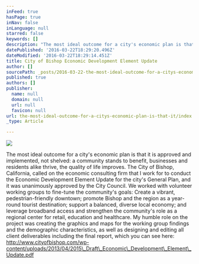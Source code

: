 ```yaml
---
inFeed: true
hasPage: true
inNav: false
inLanguage: null
starred: false
keywords: []
description: "The most ideal outcome for a city's economic plan is that it is approved and implemented, not shelved: a community stands to benefit, businesses and residents alike thrive, the quality of life improves. The City of Bishop, California, called on the economic consulting firm that I work for to conduct the Economic Development Element Update for the city's General Plan, and it was unanimously approved by the City Council. We worked with volunteer working groups to fine-tune the community’s goals: Create a vibrant, pedestrian-friendly downtown; promote Bishop and the region as a year-round tourist destination; support a balanced, diverse local economy; and leverage broadband access and strengthen the community’s role as a regional center for retail, education and healthcare. My humble role on the project was creating the graphics and maps for the working group findings and the demographic characteristics, as well as designing and editing all client deliverables including the final report, which you can see here:\_http://www.cityofbishop.com/wp-content/uploads/2013/04/2015_Draft_Economic_Development_Element_Update.pdf"
datePublished: '2016-03-22T18:29:20.496Z'
dateModified: '2016-03-22T18:29:14.451Z'
title: City of Bishop Economic Development Element Update
author: []
sourcePath: _posts/2016-03-22-the-most-ideal-outcome-for-a-citys-economic-plan-is-that-it.md
published: true
authors: []
publisher:
  name: null
  domain: null
  url: null
  favicon: null
url: the-most-ideal-outcome-for-a-citys-economic-plan-is-that-it/index.html
_type: Article

---
```

![](https://the-grid-user-content.s3-us-west-2.amazonaws.com/4bedf8d5-db45-4a1c-a80d-1a31f1c0e286.jpg)

The most ideal outcome for a city's economic plan is that it is approved and implemented, not shelved: a community stands to benefit, businesses and residents alike thrive, the quality of life improves. The City of Bishop, California, called on the economic consulting firm that I work for to conduct the Economic Development Element Update for the city's General Plan, and it was unanimously approved by the City Council. We worked with volunteer working groups to fine-tune the community's goals: Create a vibrant, pedestrian-friendly downtown; promote Bishop and the region as a year-round tourist destination; support a balanced, diverse local economy; and leverage broadband access and strengthen the community's role as a regional center for retail, education and healthcare. My humble role on the project was creating the graphics and maps for the working group findings and the demographic characteristics, as well as designing and editing all client deliverables including the final report, which you can see here: http://www.cityofbishop.com/wp-content/uploads/2013/04/2015\_Draft\_Economic\_Development\_Element\_Update.pdf